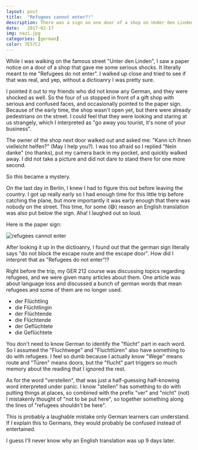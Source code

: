 ```yaml
---
layout: post
title:  "Refugees cannot enter?!"
description: There was a sign on one door of a shop on Under den Linden which says "refugees do not enter", or was there?
date:   2017-02-17
img: nazi.jpg
categories: [german]
color: 7E57C2
---
```


While I was walking on the famous street "Unter den Linden", I saw a paper notice on a door of a shop that gave me some serious shocks. It literally meant to me "Refugees do not enter". I walked up close and tried to see if that was real, and yep, without a dictioanry I was pretty sure.

I pointed it out to my friends who did not know any German, and they were shocked as well. So the four of us stopped in front of a gift shop with serious and confused faces, and occasionally pointed to the paper sign. Because of the early time, the shop wasn't open yet, but there were already pedestrians on the street. I could feel that they were looking and staring at us strangely, which I interpreted as "go away you tourist, it's none of your business".

The owner of the shop next door walked out and asked me: "Kann ich Ihnen vielleicht helfen?" (May I help you?). I was too afraid so I replied "Nein danke" (no thanks), put my camera back in my pocket, and quickly walked away. I did not take a picture and did not dare to stand there for one more second.

So this became a mystery.

On the last day in Berlin, I knew I had to figure this out before leaving the country. I got up really early so I had enough time for this little trip before catching the plane, but more importantly it was early enough that there was nobody on the street. This time, for some (😅) reason an English translation was also put below the sign. Aha! I laughed out so loud.

Here is the paper sign:

![refugees cannot enter]({{site.baseurl}}/images-hq/refugees/refugees.jpg)

After looking it up in the dictioanry, I found out that the german sign literally says "do not block the escape route and the escape door". How did I interpret that as "Refugees do not enter"!?

Right before the trip, my GER 212 course was discussing topics regarding refugees, and we were given many articles about them. One article was about language loss and discussed a bunch of german words that mean refugees and some of them are no longer used.

- der Flüchtling
- die Flüchtlingin
- der Flüchtende
- die Flüchtende
- der Geflüchtete
- die Geflüchtete

You don't need to know German to identify the "flücht" part in each word. So I assumed the "Fluchtwege" and "Fluchttüren" also have something to do with refugees. I feel so dumb because I actually know "Wege" means route and "Türen" means doors, but the "flucht" part triggers so much memory about the reading that I ignored the rest.

As for the word "verstellen", that was just a half-guessing half-knowing word interpreted under panic. I know "stellen" has something to do with putting things at places, so combined with the prefix "ver" and "nicht" (not) I mistakenly thought of "not to be put here", so together something along the lines of "refugees shouldn't be here".

This is probably a laughable mistake only German learners can understand. If I explain this to Germans, they would probably be confused instead of entertained.

I guess I'll never know why an English translation was up 9 days later.

